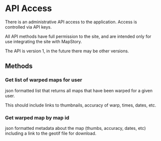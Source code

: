 # API Access

There is an administrative API access to the application. Access is controlled via API keys.

All API methods have full permission to the site, and are intended only for use integrating the
site with MapStory.

The API is version 1, in the future there may be other versions. 

## Methods

### Get list of warped maps for user
json formatted list that returns all maps that have been warped for a given user. 

This should include links to thumbnails, accuracy of warp, times, dates, etc.


### Get warped map by map id
json formatted metadata about the map (thumbs, accuracy, dates, etc) including a link
to the geotif file for download.


